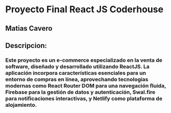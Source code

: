 # Proyecto Final React JS Coderhouse
## Matias Cavero
## Descripcion:

### Este proyecto es un e-commerce especializado en la venta de software, diseñado y desarrollado utilizando ReactJS. La aplicación incorpora características esenciales para un entorno de compras en línea, aprovechando tecnologías modernas como React Router DOM para una navegación fluida, Firebase para la gestión de datos y autenticación, Swal.fire para notificaciones interactivas, y Netlify como plataforma de alojamiento.
